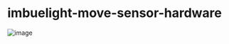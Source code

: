 # imbuelight-move-sensor-hardware


![image](https://github.com/mattpro/imbuelight-stair-move-sensor-hardware/assets/31981020/5fad14f8-71be-407c-ba94-f72c555b759d)
